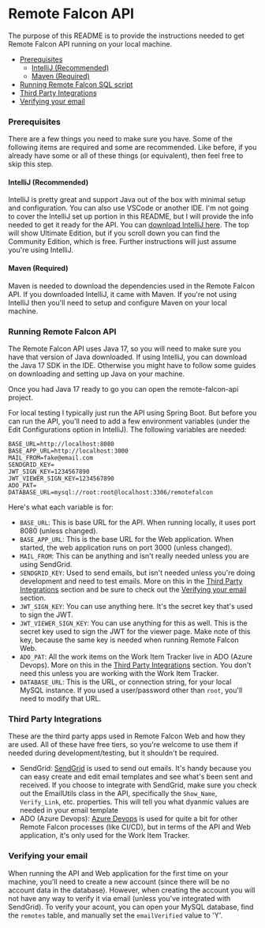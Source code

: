 # Remote Falcon API

The purpose of this README is to provide the instructions needed to get Remote Falcon API running on your local machine.

- [Prerequisites](#prerequisites)
  - [IntelliJ (Recommended)](#intellij-recommended)
  - [Maven (Required)](#maven-required)
- [Running Remote Falcon SQL script](#running-remote-falcon-sql-script)
- [Third Party Integrations](#third-party-integrations)
- [Verifying your email](#verifying-your-email)

### Prerequisites
There are a few things you need to make sure you have. Some of the following items are required and some are recommended. Like before, if you already have some or all of these things (or equivalent), then feel free to skip this step.

#### IntelliJ (Recommended)
IntelliJ is pretty great and support Java out of the box with minimal setup and configuration. You can also use VSCode or another IDE. I'm not going to cover the IntelliJ set up portion in this README, but I will provide the info needed to get it ready for the API. You can <a href="https://www.jetbrains.com/idea/download" target="_blank">download IntelliJ here</a>. The top will show Ultimate Edition, but if you scroll down you can find the Community Edition, which is free. Further instructions will just assume you're using IntelliJ.

#### Maven (Required)
Maven is needed to download the dependencies used in the Remote Falcon API. If you downloaded IntelliJ, it came with Maven. If you're not using IntelliJ then you'll need to setup and configure Maven on your local machine.

### Running Remote Falcon API
The Remote Falcon API uses Java 17, so you will need to make sure you have that version of Java downloaded. If using IntelliJ, you can download the Java 17 SDK in the IDE. Otherwise you might have to follow some guides on downloading and setting up Java on your machine.

Once you had Java 17 ready to go you can open the remote-falcon-api project. 

For local testing I typically just run the API using Spring Boot. But before you can run the API, you'll need to add a few environment variables (under the Edit Configurations option in IntelliJ). The following variables are needed:

```
BASE_URL=http://localhost:8080
BASE_APP_URL=http://localhost:3000
MAIL_FROM=fake@email.com
SENDGRID_KEY=
JWT_SIGN_KEY=1234567890
JWT_VIEWER_SIGN_KEY=1234567890
ADO_PAT=
DATABASE_URL=mysql://root:root@localhost:3306/remotefalcon
```

Here's what each variable is for:
- `BASE_URL`: This is base URL for the API. When running locally, it uses port 8080 (unless changed).
- `BASE_APP_URL`: This is the base URL for the Web application. When started, the web application runs on port 3000 (unless changed).
- `MAIL_FROM`: This can be anything and isn't really needed unless you are using SendGrid.
- `SENDGRID_KEY`: Used to send emails, but isn't needed unless you're doing development and need to test emails. More on this in the [Third Party Integrations](#third-party-integrations) section and be sure to check out the [Verifying your email](#verifying-your-email) section.
- `JWT_SIGN_KEY`: You can use anything here. It's the secret key that's used to sign the JWT.
- `JWT_VIEWER_SIGN_KEY`: You can use anything for this as well. This is the secret key used to sign the JWT for the viewer page. Make note of this key, because the same key is needed when running Remote Falcon Web.
- `ADO_PAT`: All the work items on the Work Item Tracker live in ADO (Azure Devops). More on this in the [Third Party Integrations](#third-party-integrations) section. You don't need this unless you are working with the Work Item Tracker.
- `DATABASE_URL`: This is the URL, or connection string, for your local MySQL instance. If you used a user/password other than `root`, you'll need to modify that URL.

### Third Party Integrations
These are the third party apps used in Remote Falcon Web and how they are used. All of these have free tiers, so you're welcome to use them if needed during development/testing, but it shouldn't be required.

- SendGrid: <a href="https://sendgrid.com/" target="_blank">SendGrid</a> is used to send out emails. It's handy because you can easy create and edit email templates and see what's been sent and received. If you choose to integrate with SendGrid, make sure you check out the EmailUtils class in the API, specifically the `Show_Name`, `Verify_Link`, etc. properties. This will tell you what dyanmic values are needed in your email template
- ADO (Azure Devops): <a href="https://azure.microsoft.com/en-us/products/devops/" target="_blank">Azure Devops</a> is used for quite a bit for other Remote Falcon processes (like CI/CD), but in terms of the API and Web application, it's only used for the Work Item Tracker.

### Verifying your email
When running the API and Web application for the first time on your machine, you'll need to create a new account (since there will be no account data in the database). However, when creating the account you will not have any way to verify it via email (unless you've integrated with SendGrid). To verify your acount, you can open your MySQL database, find the `remotes` table, and manually set the `emailVerified` value to 'Y'.